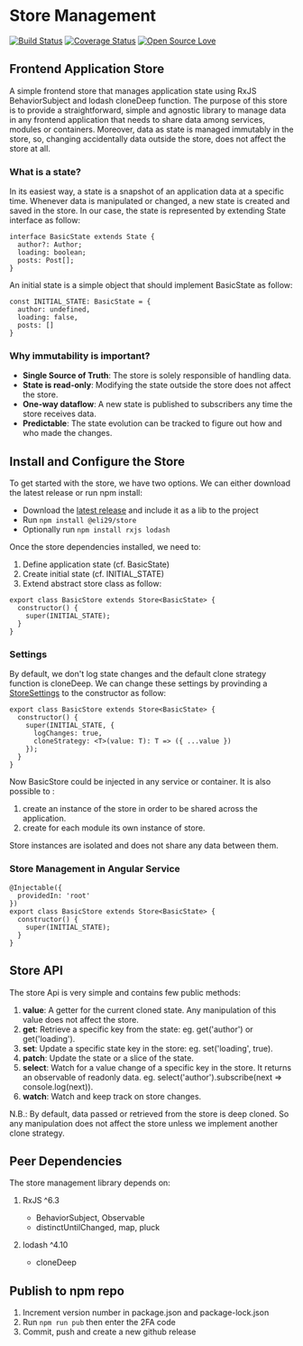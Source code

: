 # Store Management

[![Build Status](https://travis-ci.org/elie29/store.svg?branch=master)](https://travis-ci.org/elie29/store)
[![Coverage Status](https://coveralls.io/repos/github/elie29/store/badge.svg?branch=master)](https://coveralls.io/github/elie29/store?branch=master)
[![Open Source Love](https://badges.frapsoft.com/os/v3/open-source.svg?v=102)](https://github.com/elie29/store)

## Frontend Application Store

A simple frontend store that manages application state using RxJS BehaviorSubject and lodash cloneDeep function. The purpose of this store is to provide a straightforward, simple and agnostic library to manage data in any frontend application that needs to share data among services, modules or containers. Moreover, data as state is managed immutably in the store, so, changing accidentally data outside the store, does not affect the store at all.

### What is a state?

In its easiest way, a state is a snapshot of an application data at a specific time. Whenever data is manipulated or changed, a new state is created and saved in the store. In our case, the state is represented by extending State interface as follow:

```TS
interface BasicState extends State {
  author?: Author;
  loading: boolean;
  posts: Post[];
}
```

An initial state is a simple object that should implement BasicState as follow:

```TS
const INITIAL_STATE: BasicState = {
  author: undefined,
  loading: false,
  posts: []
}
```

### Why immutability is important?

- **Single Source of Truth**: The store is solely responsible of handling data.
- **State is read-only**: Modifying the state outside the store does not affect the store.
- **One-way dataflow**: A new state is published to subscribers any time the store receives data.
- **Predictable**: The state evolution can be tracked to figure out how and who made the changes.

## Install and Configure the Store

To get started with the store, we have two options. We can either download the latest release or run npm install:

- Download the [latest release](https://github.com/elie29/store/releases) and include it as a lib to the project
- Run `npm install @eli29/store`
- Optionally run `npm install rxjs lodash`

Once the store dependencies installed, we need to:

1. Define application state (cf. BasicState)
2. Create initial state (cf. INITIAL_STATE)
3. Extend abstract store class as follow:

```TS
export class BasicStore extends Store<BasicState> {
  constructor() {
    super(INITIAL_STATE);
  }
}
```

### Settings

By default, we don't log state changes and the default clone strategy function is cloneDeep. We can change these settings by provinding a [StoreSettings](./src/settings.ts) to the constructor as follow:

```TS
export class BasicStore extends Store<BasicState> {
  constructor() {
    super(INITIAL_STATE, {
      logChanges: true,
      cloneStrategy: <T>(value: T): T => ({ ...value })
    });
  }
}
```

Now BasicStore could be injected in any service or container. It is also possible to :

1. create an instance of the store in order to be shared across the application.
2. create for each module its own instance of store.

Store instances are isolated and does not share any data between them.

### Store Management in Angular Service

```TS
@Injectable({
  providedIn: 'root'
})
export class BasicStore extends Store<BasicState> {
  constructor() {
    super(INITIAL_STATE);
  }
}
```

## Store API

The store Api is very simple and contains few public methods:

1. **value**: A getter for the current cloned state. Any manipulation of this value does not affect the store.
1. **get**: Retrieve a specific key from the state: eg. get('author') or get('loading').
1. **set**: Update a specific state key in the store: eg. set('loading', true).
1. **patch**: Update the state or a slice of the state.
1. **select**: Watch for a value change of a specific key in the store. It returns an observable of readonly data. eg. select('author').subscribe(next => console.log(next)).
1. **watch**: Watch and keep track on store changes.

N.B.: By default, data passed or retrieved from the store is deep cloned. So any manipulation does not affect the store unless we implement another clone strategy.

## Peer Dependencies

The store management library depends on:

1. RxJS ^6.3

   - BehaviorSubject, Observable
   - distinctUntilChanged, map, pluck

2. lodash ^4.10

   - cloneDeep

## Publish to npm repo

1. Increment version number in package.json and package-lock.json
1. Run `npm run pub` then enter the 2FA code
1. Commit, push and create a new github release

